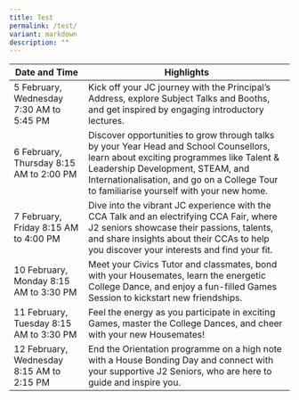 ```yaml
---
title: Test
permalink: /test/
variant: markdown
description: ""
---
```

 Date and Time | Highlights | 
| -------- | -------- | 
| 5 February, Wednesday 7:30 AM to 5:45 PM | Kick off your JC journey with the Principal’s Address, explore Subject Talks and Booths, and get inspired by engaging introductory lectures. |
| 6 February, Thursday 8:15 AM  to 2:00 PM | Discover opportunities to grow through talks by your Year Head and School Counsellors, learn about exciting programmes like Talent &amp; Leadership Development, STEAM, and Internationalisation, and go on a College Tour to familiarise yourself with your new home. | 
| 7 February, Friday 8:15 AM to 4:00 PM | Dive into the vibrant JC experience with the CCA Talk and an electrifying CCA Fair, where J2 seniors showcase their passions, talents, and share insights about their CCAs to help you discover your interests and find your fit. |
| 10 February, Monday 8:15 AM to 3:30 PM | Meet your Civics Tutor and classmates, bond with your Housemates, learn the energetic College Dance, and enjoy a fun-filled Games Session to kickstart new friendships. | 
| 11 February, Tuesday 8:15 AM to 3:30 PM | Feel the energy as you participate in exciting Games, master the College Dances, and cheer with your new Housemates! | 
| 12 February, Wednesday 8:15 AM to 2:15 PM | End the Orientation programme on a high note with a House Bonding Day and connect with your supportive J2 Seniors, who are here to guide and inspire you.| 
